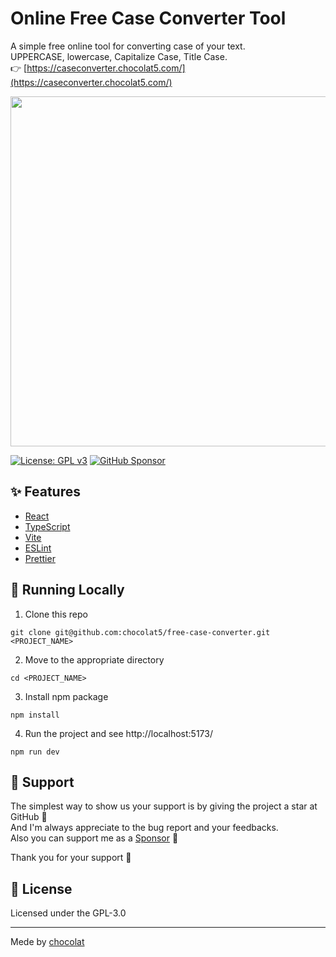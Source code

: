 # Online Free Case Converter Tool 

A simple free online tool for converting case of your text.  
UPPERCASE, lowercase, Capitalize Case, Title Case.  
👉 [https://caseconverter.chocolat5.com/](https://caseconverter.chocolat5.com/)

<img src="https://github.com/chocolat5/free-case-converter/assets/50815029/3eb2703c-5fc7-4313-9ec4-e34393e16f02" width="560" alt="">

[![License: GPL v3](https://img.shields.io/badge/License-GPLv3-blue.svg)](https://www.gnu.org/licenses/gpl-3.0) [![GitHub Sponsor](https://img.shields.io/static/v1?label=Sponsor&message=%E2%9D%A4&logo=GitHub&color=ff69b4)](https://github.com/sponsors/myConsciousness)

## ✨ Features

- [React](https://react.dev/)
- [TypeScript](https://www.typescriptlang.org/)
- [Vite](https://vitejs.dev/)
- [ESLint](https://eslint.org/)
- [Prettier](https://prettier.io/)

## 🚀 Running Locally

1. Clone this repo

```shell
git clone git@github.com:chocolat5/free-case-converter.git <PROJECT_NAME>
```

2. Move to the appropriate directory

```shell
cd <PROJECT_NAME>
```

3. Install npm package

```shell
npm install
```

4. Run the project and see http://localhost:5173/

```shell
npm run dev
```

## 💛 Support
The simplest way to show us your support is by giving the project a star at GitHub 🌟  
And I'm always appreciate to the bug report and your feedbacks.  
Also you can support me as a [Sponsor](https://github.com/sponsors/chocolat5) 🫶

Thank you for your support 💛

## 📜 License

Licensed under the GPL-3.0

---

Mede by [chocolat](https://chocolat5.com/)

